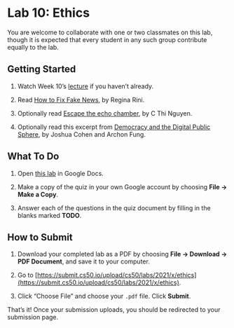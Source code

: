 # Lab 10: Ethics
You are welcome to collaborate with one or two classmates on this lab, though it is expected that every student in any such group contribute equally to the lab.

## Getting Started

1. Watch Week 10’s [lecture](https://cs50.harvard.edu/x/2021/weeks/10/) if you haven’t already.

2. Read [How to Fix Fake News](https://cs50.harvard.edu/x/2021/labs/10/fakenews.pdf), by Regina Rini.

3. Optionally read [Escape the echo chamber](https://cs50.harvard.edu/x/2021/labs/10/chamber.pdf), by C Thi Nguyen.

4. Optionally read this excerpt from [Democracy and the Digital Public Sphere](https://cs50.harvard.edu/x/2021/labs/10/cohenfung.pdf), by Joshua Cohen and Archon Fung.

## What To Do
1. Open [this lab](https://docs.google.com/document/d/1sBcJ_UbBKdICw2FdQK6CRhfKFDo5sXYlq3a3DxtZb9k/edit?usp=sharing) in Google Docs.

2. Make a copy of the quiz in your own Google account by choosing **File → Make a Copy**.

3. Answer each of the questions in the quiz document by filling in the blanks marked **TODO**.

## How to Submit

1. Download your completed lab as a PDF by choosing **File → Download → PDF Document**, and save it to your computer.

2. Go to [https://submit.cs50.io/upload/cs50/labs/2021/x/ethics](https://submit.cs50.io/upload/cs50/labs/2021/x/ethics).

3. Click “Choose File” and choose your `.pdf` file. Click **Submit**.

That’s it! Once your submission uploads, you should be redirected to your submission page.